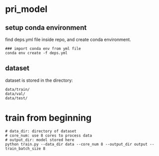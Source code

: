 # pri_model


## setup conda environment
find deps.yml file inside repo, and create conda environment.
```
### import conda env from yml file
conda env create -f deps.yml
```

## dataset
dataset is stored in the directory:
```
data/train/
data/val/
data/test/
```

# train from beginning
```
# data_dir: directory of dataset
# core_num: use 8 cores to process data
# output_dir: model stored here
python train.py --data_dir data --core_num 8 --output_dir output --train_batch_size 8
```



